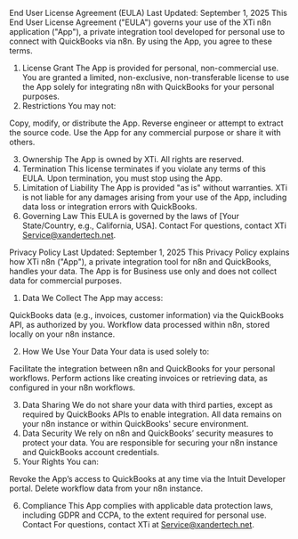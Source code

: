 End User License Agreement (EULA)
Last Updated: September 1, 2025
This End User License Agreement ("EULA") governs your use of the XTi n8n application ("App"), a private integration tool developed for personal use to connect with QuickBooks via n8n. By using the App, you agree to these terms.
1. License Grant
The App is provided for personal, non-commercial use. You are granted a limited, non-exclusive, non-transferable license to use the App solely for integrating n8n with QuickBooks for your personal purposes.
2. Restrictions
You may not:

Copy, modify, or distribute the App.
Reverse engineer or attempt to extract the source code.
Use the App for any commercial purpose or share it with others.

3. Ownership
The App is owned by XTi. All rights are reserved.
4. Termination
This license terminates if you violate any terms of this EULA. Upon termination, you must stop using the App.
5. Limitation of Liability
The App is provided "as is" without warranties. XTi is not liable for any damages arising from your use of the App, including data loss or integration errors with QuickBooks.
6. Governing Law
This EULA is governed by the laws of [Your State/Country, e.g., California, USA].
Contact
For questions, contact XTi Service@xandertech.net.

Privacy Policy
Last Updated: September 1, 2025
This Privacy Policy explains how XTi n8n ("App"), a private integration tool for n8n and QuickBooks, handles your data. The App is for Business use only and does not collect data for commercial purposes.
1. Data We Collect
The App may access:

QuickBooks data (e.g., invoices, customer information) via the QuickBooks API, as authorized by you.
Workflow data processed within n8n, stored locally on your n8n instance.

2. How We Use Your Data
Your data is used solely to:

Facilitate the integration between n8n and QuickBooks for your personal workflows.
Perform actions like creating invoices or retrieving data, as configured in your n8n workflows.

3. Data Sharing
We do not share your data with third parties, except as required by QuickBooks APIs to enable integration. All data remains on your n8n instance or within QuickBooks' secure environment.
4. Data Security
We rely on n8n and QuickBooks’ security measures to protect your data. You are responsible for securing your n8n instance and QuickBooks account credentials.
5. Your Rights
You can:

Revoke the App’s access to QuickBooks at any time via the Intuit Developer portal.
Delete workflow data from your n8n instance.

6. Compliance
This App complies with applicable data protection laws, including GDPR and CCPA, to the extent required for personal use.
Contact
For questions, contact XTi at Service@xandertech.net.